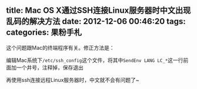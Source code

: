 title: Mac OS X通过SSH连接Linux服务器时中文出现乱码的解决方法
date: 2012-12-06 00:46:20
tags:
categories: 果粉手札
---

这个问题跟Mac的终端程序有关。修正方法是：

编辑Mac系统下`/etc/ssh_config`这个文件，将其中`SendEnv LANG LC_*`这一行前面加一个井号，注释掉，保存退出

再使用ssh连接远程Linux服务器时，中文就不会有问题了~